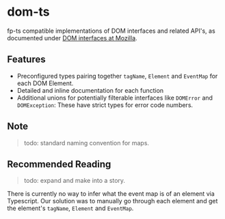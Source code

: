 # dom-ts

fp-ts compatible implementations of DOM interfaces and related API's, as documented under [DOM interfaces at Mozilla](https://developer.mozilla.org/en-US/docs/Web/API/Document_Object_Model).

## Features

- Preconfigured types pairing together `tagName`, `Element` and `EventMap` for each DOM Element.
- Detailed and inline documentation for each function
- Additional unions for potentially filterable interfaces like `DOMError` and `DOMException`: These have strict types for error code numbers.

## Note

> todo: standard naming convention for maps.

## Recommended Reading

> todo: expand and make into a story.

There is currently no way to infer what the event map is of an element via Typescript.
Our solution was to manually go through each element and get the element's `tagName`, `Element` and `EventMap`.
